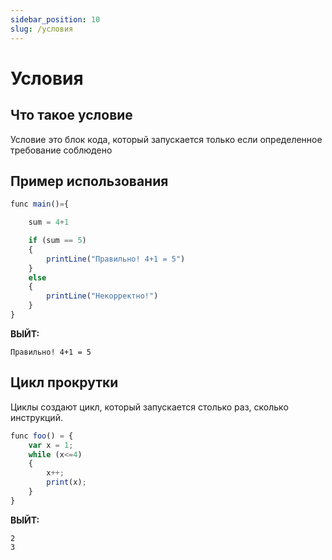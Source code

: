 ```yaml
---
sidebar_position: 10
slug: /условия
---
```


# Условия

## Что такое условие
Условие это блок кода, который запускается только если определенное требование соблюдено

## Пример использования
```jsx
func main()={

    sum = 4+1

    if (sum == 5)
    {
        printLine("Правильно! 4+1 = 5")
    }
    else
    {
        printLine("Некорректно!")
    }
}
```
**ВЫЙТ:**

`Правильно! 4+1 = 5`


## Цикл прокрутки
Циклы создают цикл, который запускается столько раз, сколько инструкций.

```jsx
func foo() = {
    var x = 1;
    while (x<=4)
    {
        x++;
        print(x);
    }
}
```
**ВЫЙТ:**

```
2
3
```